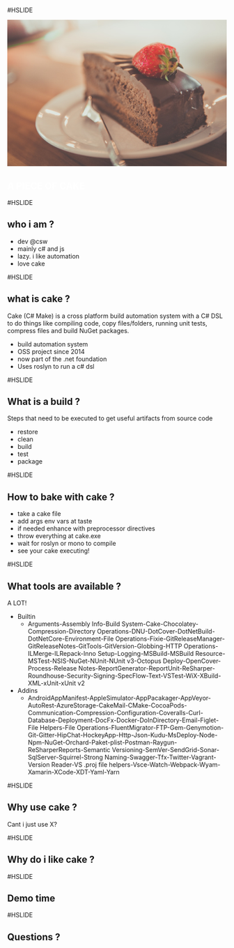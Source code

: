 #HSLIDE

![Image-Absolute](cake.jpeg)
## <span style="color:white">A PIECE OF CAKE</span>
#HSLIDE

## who i am ?
- dev @csw
- mainly c# and js        <!-- .element: class="fragment" -->
- lazy. i like automation <!-- .element: class="fragment" -->
- love cake               <!-- .element: class="fragment" -->

#HSLIDE

## what is cake ?

Cake (C# Make) is a cross platform build automation system with a C# DSL to do things like compiling code, copy files/folders, running unit tests, compress files and build NuGet packages.

- build automation system              <!-- .element: class="fragment" -->
- OSS project since 2014               <!-- .element: class="fragment" -->
- now part of the .net foundation      <!-- .element: class="fragment" -->
- Uses roslyn to run a c# dsl          <!-- .element: class="fragment" -->

#HSLIDE
## What is a build ?

Steps that need to be executed to get useful artifacts from source code

- restore              <!-- .element: class="fragment" -->
- clean               <!-- .element: class="fragment" -->
- build      <!-- .element: class="fragment" -->
- test          <!-- .element: class="fragment" -->
- package          <!-- .element: class="fragment" -->

#HSLIDE
## How to bake with cake ?

- take a cake file  <!-- .element: class="fragment" -->
- add args env vars at taste  <!-- .element: class="fragment" -->
- if needed enhance with preprocessor directives  <!-- .element: class="fragment" -->
- throw everything at cake.exe  <!-- .element: class="fragment" -->
- wait for roslyn or mono to compile  <!-- .element: class="fragment" -->
- see your cake executing!  <!-- .element: class="fragment" -->

#HSLIDE

## What tools are available ?

A LOT!
- Builtin
  - <span style="font-size=large">Arguments-Assembly Info-Build System-Cake-Chocolatey-Compression-Directory Operations-DNU-DotCover-DotNetBuild-DotNetCore-Environment-File Operations-Fixie-GitReleaseManager-GitReleaseNotes-GitTools-GitVersion-Globbing-HTTP Operations-ILMerge-ILRepack-Inno Setup-Logging-MSBuild-MSBuild Resource-MSTest-NSIS-NuGet-NUnit-NUnit v3-Octopus Deploy-OpenCover-Process-Release Notes-ReportGenerator-ReportUnit-ReSharper-Roundhouse-Security-Signing-SpecFlow-Text-VSTest-WiX-XBuild-XML-xUnit-xUnit v2</span>
- Addins
  - <span style="font-size=large">AndroidAppManifest-AppleSimulator-AppPacakager-AppVeyor-AutoRest-AzureStorage-CakeMail-CMake-CocoaPods-Communication-Compression-Configuration-Coveralls-Curl-Database-Deployment-DocFx-Docker-DoInDirectory-Email-Figlet-File Helpers-File Operations-FluentMigrator-FTP-Gem-Genymotion-Git-Gitter-HipChat-HockeyApp-Http-Json-Kudu-MsDeploy-Node-Npm-NuGet-Orchard-Paket-plist-Postman-Raygun-ReSharperReports-Semantic Versioning-SemVer-SendGrid-Sonar-SqlServer-Squirrel-Strong Naming-Swagger-Tfx-Twitter-Vagrant-Version Reader-VS .proj file helpers-Vsce-Watch-Webpack-Wyam-Xamarin-XCode-XDT-Yaml-Yarn</span>
  
#HSLIDE

## Why use cake ?

Cant i just use X?

#HSLIDE

## Why do i like cake ?

#HSLIDE

## Demo time

#HSLIDE

## Questions ?



